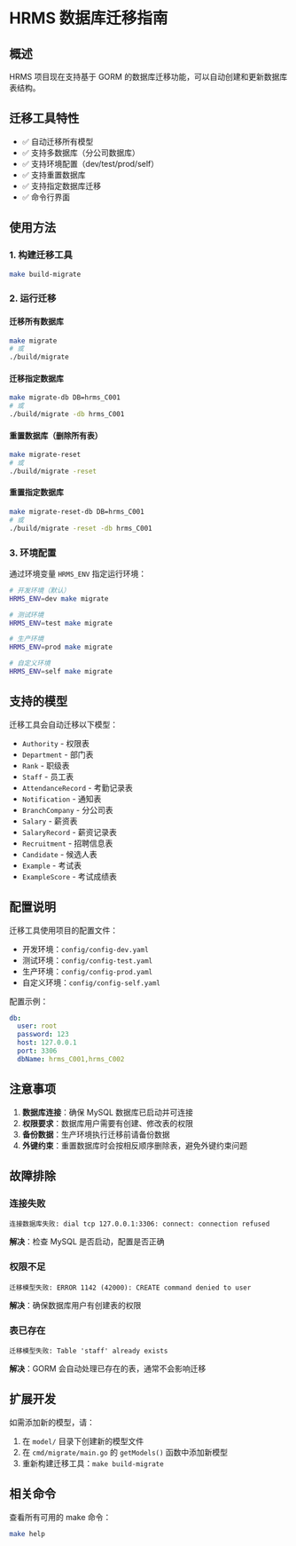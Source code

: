 # HRMS 数据库迁移指南

## 概述

HRMS 项目现在支持基于 GORM 的数据库迁移功能，可以自动创建和更新数据库表结构。

## 迁移工具特性

- ✅ 自动迁移所有模型
- ✅ 支持多数据库（分公司数据库）
- ✅ 支持环境配置（dev/test/prod/self）
- ✅ 支持重置数据库
- ✅ 支持指定数据库迁移
- ✅ 命令行界面

## 使用方法

### 1. 构建迁移工具

```bash
make build-migrate
```

### 2. 运行迁移

#### 迁移所有数据库
```bash
make migrate
# 或
./build/migrate
```

#### 迁移指定数据库
```bash
make migrate-db DB=hrms_C001
# 或
./build/migrate -db hrms_C001
```

#### 重置数据库（删除所有表）
```bash
make migrate-reset
# 或
./build/migrate -reset
```

#### 重置指定数据库
```bash
make migrate-reset-db DB=hrms_C001
# 或
./build/migrate -reset -db hrms_C001
```

### 3. 环境配置

通过环境变量 `HRMS_ENV` 指定运行环境：

```bash
# 开发环境（默认）
HRMS_ENV=dev make migrate

# 测试环境
HRMS_ENV=test make migrate

# 生产环境
HRMS_ENV=prod make migrate

# 自定义环境
HRMS_ENV=self make migrate
```

## 支持的模型

迁移工具会自动迁移以下模型：

- `Authority` - 权限表
- `Department` - 部门表
- `Rank` - 职级表
- `Staff` - 员工表
- `AttendanceRecord` - 考勤记录表
- `Notification` - 通知表
- `BranchCompany` - 分公司表
- `Salary` - 薪资表
- `SalaryRecord` - 薪资记录表
- `Recruitment` - 招聘信息表
- `Candidate` - 候选人表
- `Example` - 考试表
- `ExampleScore` - 考试成绩表

## 配置说明

迁移工具使用项目的配置文件：

- 开发环境：`config/config-dev.yaml`
- 测试环境：`config/config-test.yaml`
- 生产环境：`config/config-prod.yaml`
- 自定义环境：`config/config-self.yaml`

配置示例：
```yaml
db:
  user: root
  password: 123
  host: 127.0.0.1
  port: 3306
  dbName: hrms_C001,hrms_C002
```

## 注意事项

1. **数据库连接**：确保 MySQL 数据库已启动并可连接
2. **权限要求**：数据库用户需要有创建、修改表的权限
3. **备份数据**：生产环境执行迁移前请备份数据
4. **外键约束**：重置数据库时会按相反顺序删除表，避免外键约束问题

## 故障排除

### 连接失败
```
连接数据库失败: dial tcp 127.0.0.1:3306: connect: connection refused
```
**解决**：检查 MySQL 是否启动，配置是否正确

### 权限不足
```
迁移模型失败: ERROR 1142 (42000): CREATE command denied to user
```
**解决**：确保数据库用户有创建表的权限

### 表已存在
```
迁移模型失败: Table 'staff' already exists
```
**解决**：GORM 会自动处理已存在的表，通常不会影响迁移

## 扩展开发

如需添加新的模型，请：

1. 在 `model/` 目录下创建新的模型文件
2. 在 `cmd/migrate/main.go` 的 `getModels()` 函数中添加新模型
3. 重新构建迁移工具：`make build-migrate`

## 相关命令

查看所有可用的 make 命令：
```bash
make help